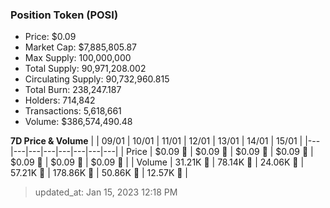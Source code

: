 
  ### Position Token (POSI)
  - Price: $0.09
  - Market Cap: $7,885,805.87
  - Max Supply: 100,000,000
  - Total Supply: 90,971,208.002
  - Circulating Supply: 90,732,960.815
  - Total Burn: 238,247.187
  - Holders: 714,842
  - Transactions: 5,618,661
  - Volume: $386,574,490.48

  **7D Price & Volume**
  | | 09&#x2F;01 | 10&#x2F;01 | 11&#x2F;01 | 12&#x2F;01 | 13&#x2F;01 | 14&#x2F;01 | 15&#x2F;01 |
  |---|---|---|---|---|---|---|---|
  | Price | $0.09 🔻 | $0.09 🚀 | $0.09 🚀 | $0.09 🚀 | $0.09 🔻 | $0.09 🔻 | $0.09 🔻 |
  | Volume | 31.21K 🔻 | 78.14K 🚀 | 24.06K 🔻 | 57.21K 🚀 | 178.86K 🚀 | 50.86K 🔻 | 12.57K 🔻 |

  > updated_at: Jan 15, 2023 12:18 PM
